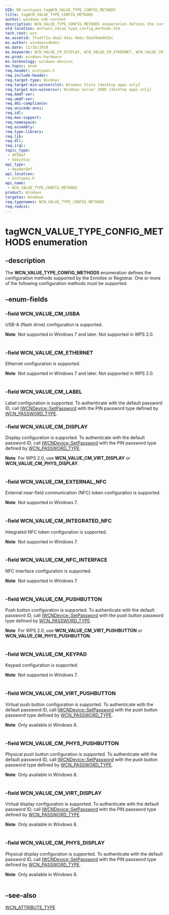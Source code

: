 ```yaml
---
UID: NE:wcntypes.tagWCN_VALUE_TYPE_CONFIG_METHODS
title: tagWCN_VALUE_TYPE_CONFIG_METHODS
author: windows-sdk-content
description: WCN_VALUE_TYPE_CONFIG_METHODS enumeration defines the configuration methods supported by the Enrollee or Registrar.
old-location: wcn\wcn_value_type_config_methods.htm
tech.root: wcn
ms.assetid: 7fa4ff2a-4ba2-43ac-9ebc-5baf04e802bc
ms.author: windowssdkdev
ms.date: 11/16/2018
ms.keywords: WCN_VALUE_CM_DISPLAY, WCN_VALUE_CM_ETHERNET, WCN_VALUE_CM_EXTERNAL_NFC, WCN_VALUE_CM_INTEGRATED_NFC, WCN_VALUE_CM_KEYPAD, WCN_VALUE_CM_LABEL, WCN_VALUE_CM_NFC_INTERFACE, WCN_VALUE_CM_PHYS_DISPLAY, WCN_VALUE_CM_PHYS_PUSHBUTTON, WCN_VALUE_CM_PUSHBUTTON, WCN_VALUE_CM_USBA, WCN_VALUE_CM_VIRT_DISPLAY, WCN_VALUE_CM_VIRT_PUSHBUTTON, WCN_VALUE_TYPE_CONFIG_METHODS, WCN_VALUE_TYPE_CONFIG_METHODS enumeration [Windows Connect Now], tagWCN_VALUE_TYPE_CONFIG_METHODS, wcn.wcn_value_type_config_methods, wcntypes/WCN_VALUE_CM_DISPLAY, wcntypes/WCN_VALUE_CM_ETHERNET, wcntypes/WCN_VALUE_CM_EXTERNAL_NFC, wcntypes/WCN_VALUE_CM_INTEGRATED_NFC, wcntypes/WCN_VALUE_CM_KEYPAD, wcntypes/WCN_VALUE_CM_LABEL, wcntypes/WCN_VALUE_CM_NFC_INTERFACE, wcntypes/WCN_VALUE_CM_PHYS_DISPLAY, wcntypes/WCN_VALUE_CM_PHYS_PUSHBUTTON, wcntypes/WCN_VALUE_CM_PUSHBUTTON, wcntypes/WCN_VALUE_CM_USBA, wcntypes/WCN_VALUE_CM_VIRT_DISPLAY, wcntypes/WCN_VALUE_CM_VIRT_PUSHBUTTON, wcntypes/WCN_VALUE_TYPE_CONFIG_METHODS
ms.prod: windows-hardware
ms.technology: windows-devices
ms.topic: enum
req.header: wcntypes.h
req.include-header: 
req.target-type: Windows
req.target-min-winverclnt: Windows Vista [desktop apps only]
req.target-min-winversvr: Windows Server 2008 [desktop apps only]
req.kmdf-ver: 
req.umdf-ver: 
req.ddi-compliance: 
req.unicode-ansi: 
req.idl: 
req.max-support: 
req.namespace: 
req.assembly: 
req.type-library: 
req.lib: 
req.dll: 
req.irql: 
topic_type:
 - APIRef
 - kbSyntax
api_type:
 - HeaderDef
api_location:
 - wcntypes.h
api_name:
 - WCN_VALUE_TYPE_CONFIG_METHODS
product: Windows
targetos: Windows
req.typenames: WCN_VALUE_TYPE_CONFIG_METHODS
req.redist: 
---
```


# tagWCN_VALUE_TYPE_CONFIG_METHODS enumeration


## -description


The <b>WCN_VALUE_TYPE_CONFIG_METHODS</b> enumeration defines the configuration methods supported by the Enrollee or Registrar. One or more of the following configuration methods must be supported.


## -enum-fields




### -field WCN_VALUE_CM_USBA

USB-A (flash drive) configuration is supported.

<div class="alert"><b>Note</b>  Not supported in Windows 7 and later. Not supported in WPS 2.0.</div>
<div> </div>

### -field WCN_VALUE_CM_ETHERNET

Ethernet configuration is supported.

<div class="alert"><b>Note</b>  Not supported in Windows 7 and later. Not supported in WPS 2.0.</div>
<div> </div>

### -field WCN_VALUE_CM_LABEL

Label configuration is supported. To authenticate with the default password ID, call <a href="https://msdn.microsoft.com/51d03336-3861-4585-b493-d6765c28b1eb">IWCNDevice::SetPassword</a> with the PIN password type defined by <a href="https://msdn.microsoft.com/14bdc3d4-11eb-4361-bd28-3399c14c4d08">WCN_PASSWORD_TYPE</a>.


### -field WCN_VALUE_CM_DISPLAY

Display configuration is supported. To authenticate with the default password ID, call <a href="https://msdn.microsoft.com/51d03336-3861-4585-b493-d6765c28b1eb">IWCNDevice::SetPassword</a> with the PIN password type defined by <a href="https://msdn.microsoft.com/14bdc3d4-11eb-4361-bd28-3399c14c4d08">WCN_PASSWORD_TYPE</a>.

<div class="alert"><b>Note</b>  For WPS 2.0, use <b>WCN_VALUE_CM_VIRT_DISPLAY</b> or <b>WCN_VALUE_CM_PHYS_DISPLAY</b>.</div>
<div> </div>

### -field WCN_VALUE_CM_EXTERNAL_NFC

External near-field communication (NFC) token configuration is supported.

<div class="alert"><b>Note</b>  Not supported in Windows 7.</div>
<div> </div>

### -field WCN_VALUE_CM_INTEGRATED_NFC

Integrated NFC token configuration is supported.

<div class="alert"><b>Note</b>  Not supported in Windows 7.</div>
<div> </div>

### -field WCN_VALUE_CM_NFC_INTERFACE

NFC interface configuration is supported.

<div class="alert"><b>Note</b>  Not supported in Windows 7.</div>
<div> </div>

### -field WCN_VALUE_CM_PUSHBUTTON

Push button configuration is supported. To authenticate with the default password ID, call <a href="https://msdn.microsoft.com/51d03336-3861-4585-b493-d6765c28b1eb">IWCNDevice::SetPassword</a> with the push button password type defined by <a href="https://msdn.microsoft.com/14bdc3d4-11eb-4361-bd28-3399c14c4d08">WCN_PASSWORD_TYPE</a>.

<div class="alert"><b>Note</b>  For WPS 2.0, use <b>WCN_VALUE_CM_VIRT_PUSHBUTTON</b> or <b>WCN_VALUE_CM_PHYS_PUSHBUTTON</b>.</div>
<div> </div>

### -field WCN_VALUE_CM_KEYPAD

Keypad configuration is supported.

<div class="alert"><b>Note</b>  Not supported in Windows 7.</div>
<div> </div>

### -field WCN_VALUE_CM_VIRT_PUSHBUTTON

Virtual push button configuration is supported.  To authenticate with the default password ID, call <a href="https://msdn.microsoft.com/51d03336-3861-4585-b493-d6765c28b1eb">IWCNDevice::SetPassword</a> with the push button password type defined by <a href="https://msdn.microsoft.com/14bdc3d4-11eb-4361-bd28-3399c14c4d08">WCN_PASSWORD_TYPE</a>.

<div class="alert"><b>Note</b>  Only available  in Windows 8.</div>
<div> </div>

### -field WCN_VALUE_CM_PHYS_PUSHBUTTON

Physical push button configuration is supported.  To authenticate with the default password ID, call <a href="https://msdn.microsoft.com/51d03336-3861-4585-b493-d6765c28b1eb">IWCNDevice::SetPassword</a> with the push button password type defined by <a href="https://msdn.microsoft.com/14bdc3d4-11eb-4361-bd28-3399c14c4d08">WCN_PASSWORD_TYPE</a>.

<div class="alert"><b>Note</b>  Only available  in Windows 8.</div>
<div> </div>

### -field WCN_VALUE_CM_VIRT_DISPLAY

Virtual display configuration is supported. To authenticate with the default password ID, call <a href="https://msdn.microsoft.com/51d03336-3861-4585-b493-d6765c28b1eb">IWCNDevice::SetPassword</a> with the PIN password type defined by <a href="https://msdn.microsoft.com/14bdc3d4-11eb-4361-bd28-3399c14c4d08">WCN_PASSWORD_TYPE</a>.

<div class="alert"><b>Note</b>  Only available  in Windows 8.</div>
<div> </div>

### -field WCN_VALUE_CM_PHYS_DISPLAY

Physical display configuration is supported. To authenticate with the default password ID, call <a href="https://msdn.microsoft.com/51d03336-3861-4585-b493-d6765c28b1eb">IWCNDevice::SetPassword</a> with the PIN password type defined by <a href="https://msdn.microsoft.com/14bdc3d4-11eb-4361-bd28-3399c14c4d08">WCN_PASSWORD_TYPE</a>.

<div class="alert"><b>Note</b>  Only available  in Windows 8.</div>
<div> </div>

## -see-also




<a href="https://msdn.microsoft.com/214b64c3-b1f0-46b1-b52a-b1df1bb40cf7">WCN_ATTRIBUTE_TYPE</a>
 

 

